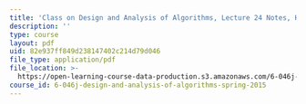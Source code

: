 ```yaml
---
title: 'Class on Design and Analysis of Algorithms, Lecture 24 Notes, Handwritten'
description: ''
type: course
layout: pdf
uid: 82e937ff849d238147402c214d79d046
file_type: application/pdf
file_location: >-
  https://open-learning-course-data-production.s3.amazonaws.com/6-046j-design-and-analysis-of-algorithms-spring-2015/82e937ff849d238147402c214d79d046_MIT6_046JS15_writtenlec24.pdf
course_id: 6-046j-design-and-analysis-of-algorithms-spring-2015
---
```

